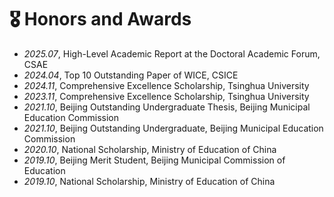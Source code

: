 # 🎖 Honors and Awards
- *2025.07*, High-Level Academic Report at the Doctoral Academic Forum, CSAE
- *2024.04*, Top 10 Outstanding Paper of WICE, CSICE
- *2024.11*, Comprehensive Excellence Scholarship, Tsinghua University
- *2023.11*, Comprehensive Excellence Scholarship, Tsinghua University
- *2021.10*, Beijing Outstanding Undergraduate Thesis, Beijing Municipal Education Commission
- *2021.10*, Beijing Outstanding Undergraduate, Beijing Municipal Education Commission
- *2020.10*, National Scholarship, Ministry of Education of China
- *2019.10*, Beijing Merit Student, Beijing Municipal Commission of Education
- *2019.10*, National Scholarship, Ministry of Education of China
